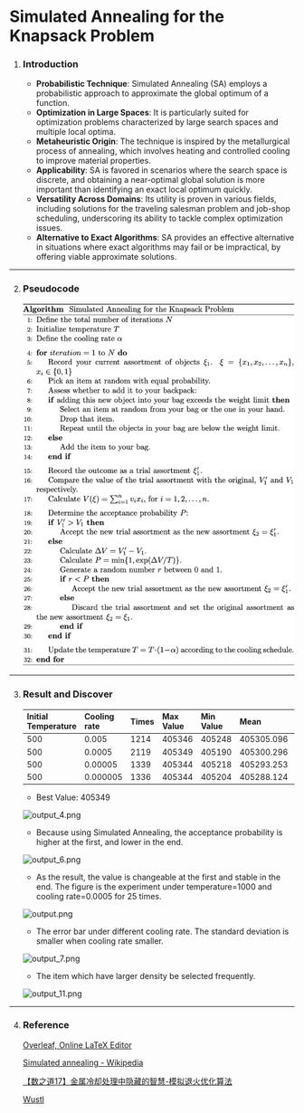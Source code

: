 # Simulated Annealing for the Knapsack Problem

1. ### Introduction
   - **Probabilistic Technique**: Simulated Annealing (SA) employs a probabilistic approach to approximate the global optimum of a function.
   - **Optimization in Large Spaces**: It is particularly suited for optimization problems characterized by large search spaces and multiple local optima.
   - **Metaheuristic Origin**: The technique is inspired by the metallurgical process of annealing, which involves heating and controlled cooling to improve material properties.
   - **Applicability**: SA is favored in scenarios where the search space is discrete, and obtaining a near-optimal global solution is more important than identifying an exact local optimum quickly.
   - **Versatility Across Domains**: Its utility is proven in various fields, including solutions for the traveling salesman problem and job-shop scheduling, underscoring its ability to tackle complex optimization issues.
   - **Alternative to Exact Algorithms**: SA provides an effective alternative in situations where exact algorithms may fail or be impractical, by offering viable approximate solutions.

---

2. ### Pseudocode

   <img src="https://github.com/kenlu0912/SimulatedAnnealingAlgorithm/blob/main/StimulatedAnnealing.png" alt="drawing" width="800"/>
   
---

3. ### Result and Discover

   | Initial Temperature | Cooling rate | Times | Max Value | Min Value | Mean       | Standard Deviation |
   | ------------------- | ------------ | ----- | --------- | --------- | ---------- | ------------------ |
   | 500                 | 0.005        | 1214  | 405346    | 405248    | 405305.096 | 14.134             |
   | 500                 | 0.0005       | 2119  | 405349    | 405190    | 405300.296 | 16.091             |
   | 500                 | 0.00005      | 1339  | 405344    | 405218    | 405293.253 | 19.440             |
   | 500                 | 0.000005     | 1336  | 405344    | 405204    | 405288.124 | 21.369             |
   - Best Value: 405349

   ![output_4.png](https://res.craft.do/user/full/3bfd881b-e0e8-70e3-7a1b-80e785e33da2/doc/287F3647-C51E-4910-B8B6-72A03363C403/D02ED617-3D17-461B-966E-B9111E250129_2/Pymoz3vpKjVbWmY9HV6bPIUoVvqGpNeDCCp4AFqaC3Uz/output_4.png)

   - Because using Simulated Annealing, the acceptance probability is higher at the first, and lower in the end.

   ![output_6.png](https://res.craft.do/user/full/3bfd881b-e0e8-70e3-7a1b-80e785e33da2/doc/287F3647-C51E-4910-B8B6-72A03363C403/72B08D6E-226C-4FA8-878F-976DE2C8FD3E_2/OH2EYJpNoqxCyaQRjzAOtcugF5hCfQJHmxPDvDFg0ZMz/output_6.png)

   - As the result, the value is changeable at the first and stable in the end. The figure is the experiment under temperature=1000 and cooling rate=0.0005 for 25 times.

   ![output.png](https://res.craft.do/user/full/3bfd881b-e0e8-70e3-7a1b-80e785e33da2/doc/287F3647-C51E-4910-B8B6-72A03363C403/EC69A36A-115A-4464-9C79-6EB19D9D442E_2/NI05NWvyDzeaV8LDj8mp3t7Ky7eFsWYQj0Z9pLpVq9Az/output.png)

   - The error bar under different cooling rate. The standard deviation is smaller when cooling rate smaller.

   ![output_7.png](https://res.craft.do/user/full/3bfd881b-e0e8-70e3-7a1b-80e785e33da2/doc/287F3647-C51E-4910-B8B6-72A03363C403/07694261-6D61-4933-9218-874EF52EF47D_2/9bNqFg3NovTewOIytPnxTsxdbc1RlrejlW4EDO6rNXoz/output_7.png)

   - The item which have larger density be selected frequently.

   ![output_11.png](https://res.craft.do/user/full/3bfd881b-e0e8-70e3-7a1b-80e785e33da2/doc/287F3647-C51E-4910-B8B6-72A03363C403/21D4626A-6FF4-4BD7-9C38-EECB066F8A57_2/gywbXXPX7jJy09xBrXraerOykiUFVPtBk52a3M0reMkz/output_11.png)

---

4. ### Reference

   [Overleaf, Online LaTeX Editor](https://www.overleaf.com/read/kgcmkzqppkjm#91957a)

   [Simulated annealing - Wikipedia](https://en.wikipedia.org/wiki/Simulated_annealing)

   [【数之道17】金属冷却处理中隐藏的智慧-模拟退火优化算法](https://www.youtube.com/watch?v=P4p-YgidpZ4)

   [Wustl](https://www.math.wustl.edu/~feres/Math350Fall2012/Projects/mathproj09.pdf)

